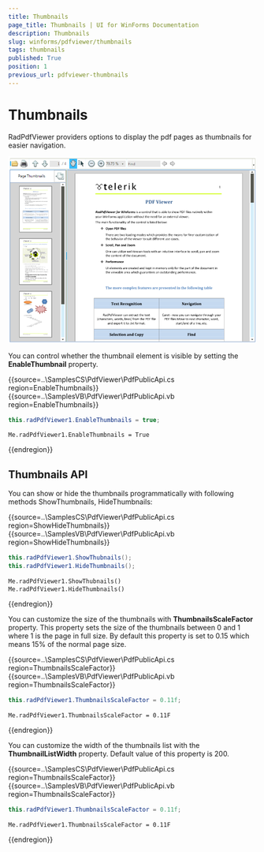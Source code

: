 ```yaml
---
title: Thumbnails
page_title: Thumbnails | UI for WinForms Documentation
description: Thumbnails
slug: winforms/pdfviewer/thumbnails
tags: thumbnails
published: True
position: 1
previous_url: pdfviewer-thumbnails
---
```


# Thumbnails

RadPdfViewer providers options to display the pdf pages as thumbnails for easier navigation.

![pdfviewer-thumbnails 001](images/pdfviewer-thumbnails001.png)

You can control whether the thumbnail element is visible by setting the __EnableThumbnail__ property.

{{source=..\SamplesCS\PdfViewer\PdfPublicApi.cs region=EnableThumbnails}} 
{{source=..\SamplesVB\PdfViewer\PdfPublicApi.vb region=EnableThumbnails}} 

````C#
this.radPdfViewer1.EnableThumbnails = true;

````
````VB.NET
Me.radPdfViewer1.EnableThumbnails = True

````

{{endregion}}

## Thumbnails API

You can show or hide the thumbnails programmatically with following methods ShowThumbnails, HideThumbnails:

{{source=..\SamplesCS\PdfViewer\PdfPublicApi.cs region=ShowHideThumbnails}} 
{{source=..\SamplesVB\PdfViewer\PdfPublicApi.vb region=ShowHideThumbnails}} 

````C#
this.radPdfViewer1.ShowThubnails();
this.radPdfViewer1.HideThumbnails();

````
````VB.NET
Me.radPdfViewer1.ShowThubnails()
Me.radPdfViewer1.HideThumbnails()

````

{{endregion}}

You can customize the size of the thumbnails with __ThumbnailsScaleFactor__ property. This property sets the size of the thumbnails between 0 and 1 where 1 is the page in full size. By default this property is set to 0.15 which means 15% of the normal page size.

{{source=..\SamplesCS\PdfViewer\PdfPublicApi.cs region=ThumbnailsScaleFactor}} 
{{source=..\SamplesVB\PdfViewer\PdfPublicApi.vb region=ThumbnailsScaleFactor}} 

````C#
this.radPdfViewer1.ThumbnailsScaleFactor = 0.11f;

````
````VB.NET
Me.radPdfViewer1.ThumbnailsScaleFactor = 0.11F

````

{{endregion}}

You can customize the width of the thumbnails list with the __ThumbnailListWidth__ property. Default value of this property is 200.

{{source=..\SamplesCS\PdfViewer\PdfPublicApi.cs region=ThumbnailsScaleFactor}} 
{{source=..\SamplesVB\PdfViewer\PdfPublicApi.vb region=ThumbnailsScaleFactor}} 

````C#
this.radPdfViewer1.ThumbnailsScaleFactor = 0.11f;

````
````VB.NET
Me.radPdfViewer1.ThumbnailsScaleFactor = 0.11F

````

{{endregion}}